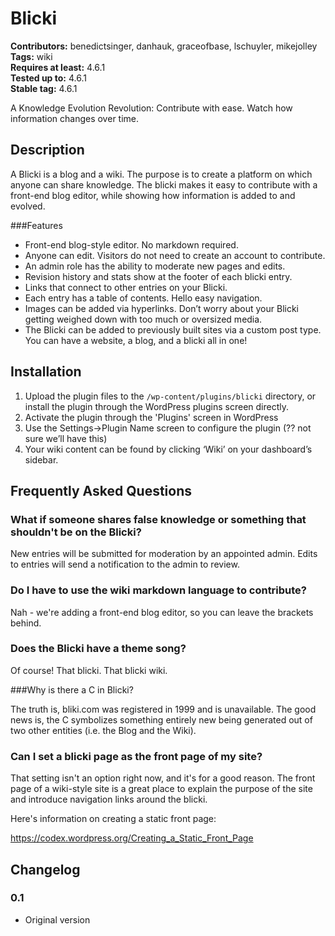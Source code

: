 # Blicki 
**Contributors:** benedictsinger, danhauk, graceofbase, lschuyler, mikejolley  
**Tags:** wiki  
**Requires at least:** 4.6.1  
**Tested up to:** 4.6.1  
**Stable tag:** 4.6.1  

A Knowledge Evolution Revolution: Contribute with ease. Watch how information changes over time.


## Description 

A Blicki is a blog and a wiki. The purpose is to create a platform on which anyone can share knowledge. The blicki makes it easy to contribute with a front-end blog editor, while showing how information is added to and evolved.


###Features

* Front-end blog-style editor. No markdown required.
* Anyone can edit. Visitors do not need to create an account to contribute.
* An admin role has the ability to moderate new pages and edits.
* Revision history and stats show at the footer of each blicki entry.
* Links that connect to other entries on your Blicki.
* Each entry has a table of contents. Hello easy navigation.
* Images can be added via hyperlinks. Don’t worry about your Blicki getting weighed down with too much or oversized media.
* The Blicki can be added to previously built sites via a custom post type. You can have a website, a blog, and a blicki all in one!




## Installation 

1. Upload the plugin files to the `/wp-content/plugins/blicki` directory, or install the plugin through the WordPress plugins screen directly.
2. Activate the plugin through the 'Plugins' screen in WordPress
3. Use the Settings->Plugin Name screen to configure the plugin (?? not sure we’ll have this)
4. Your wiki content can be found by clicking ‘Wiki’ on your dashboard’s sidebar.



## Frequently Asked Questions 


### What if someone shares false knowledge or something that shouldn't be on the Blicki? 

New entries will be submitted for moderation by an appointed admin. Edits to entries will send a notification to the admin to review.


### Do I have to use the wiki markdown language to contribute? 

Nah - we're adding a front-end blog editor, so you can leave the brackets behind.


### Does the Blicki have a theme song? 

Of course! That blicki. That blicki wiki.


###Why is there a C in Blicki?

The truth is, bliki.com was registered in 1999 and is unavailable. The good news is, the C symbolizes something entirely new being generated out of two other entities (i.e. the Blog and the Wiki).


### Can I set a blicki page as the front page of my site?

That setting isn't an option right now, and it's for a good reason. The front page of a wiki-style site is a great place to explain the purpose of the site and introduce navigation links around the blicki.

Here's information on creating a static front page:

https://codex.wordpress.org/Creating_a_Static_Front_Page


## Changelog 


### 0.1 
* Original version
